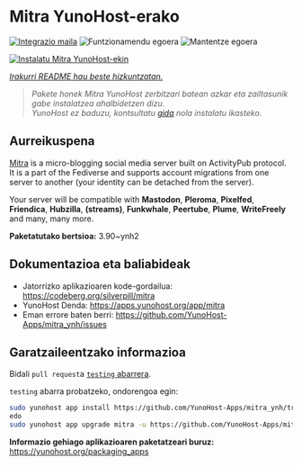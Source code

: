 <!--
Ohart ongi: README hau automatikoki sortu da <https://github.com/YunoHost/apps/tree/master/tools/readme_generator>ri esker
EZ editatu eskuz.
-->

# Mitra YunoHost-erako

[![Integrazio maila](https://dash.yunohost.org/integration/mitra.svg)](https://ci-apps.yunohost.org/ci/apps/mitra/) ![Funtzionamendu egoera](https://ci-apps.yunohost.org/ci/badges/mitra.status.svg) ![Mantentze egoera](https://ci-apps.yunohost.org/ci/badges/mitra.maintain.svg)

[![Instalatu Mitra YunoHost-ekin](https://install-app.yunohost.org/install-with-yunohost.svg)](https://install-app.yunohost.org/?app=mitra)

*[Irakurri README hau beste hizkuntzatan.](./ALL_README.md)*

> *Pakete honek Mitra YunoHost zerbitzari batean azkar eta zailtasunik gabe instalatzea ahalbidetzen dizu.*  
> *YunoHost ez baduzu, kontsultatu [gida](https://yunohost.org/install) nola instalatu ikasteko.*

## Aurreikuspena

[Mitra](https://codeberg.org/silverpill/mitra) is a micro-blogging social media server built on ActivityPub protocol. It is a part of the Fediverse and supports account migrations from one server to another (your identity can be detached from the server).

Your server will be compatible with **Mastodon**, **Pleroma**, **Pixelfed**, **Friendica**, **Hubzilla**, **(streams)**, **Funkwhale**, **Peertube**, **Plume**, **WriteFreely** and many, many more.


**Paketatutako bertsioa:** 3.90~ynh2
## Dokumentazioa eta baliabideak

- Jatorrizko aplikazioaren kode-gordailua: <https://codeberg.org/silverpill/mitra>
- YunoHost Denda: <https://apps.yunohost.org/app/mitra>
- Eman errore baten berri: <https://github.com/YunoHost-Apps/mitra_ynh/issues>

## Garatzaileentzako informazioa

Bidali `pull request`a [`testing` abarrera](https://github.com/YunoHost-Apps/mitra_ynh/tree/testing).

`testing` abarra probatzeko, ondorengoa egin:

```bash
sudo yunohost app install https://github.com/YunoHost-Apps/mitra_ynh/tree/testing --debug
edo
sudo yunohost app upgrade mitra -u https://github.com/YunoHost-Apps/mitra_ynh/tree/testing --debug
```

**Informazio gehiago aplikazioaren paketatzeari buruz:** <https://yunohost.org/packaging_apps>
